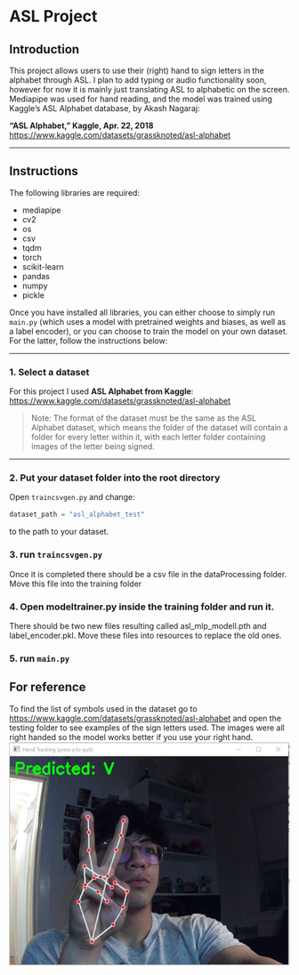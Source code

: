 # ASL Project

## Introduction

This project allows users to use their (right) hand to sign letters in the alphabet through ASL. I plan to add typing or audio functionality soon, however for now it is mainly just translating ASL to alphabetic on the screen. Mediapipe was used for hand reading, and the model was trained using Kaggle’s ASL Alphabet database, by Akash Nagaraj:  

**“ASL Alphabet,” Kaggle, Apr. 22, 2018**  
https://www.kaggle.com/datasets/grassknoted/asl-alphabet

---

## Instructions

The following libraries are required:

- mediapipe  
- cv2  
- os  
- csv  
- tqdm  
- torch  
- scikit-learn  
- pandas  
- numpy  
- pickle  

Once you have installed all libraries, you can either choose to simply run `main.py` (which uses a model with pretrained weights and biases, as well as a label encoder), or you can choose to train the model on your own dataset. For the latter, follow the instructions below:

---

### 1. Select a dataset

For this project I used **ASL Alphabet from Kaggle**:  
https://www.kaggle.com/datasets/grassknoted/asl-alphabet

> Note: The format of the dataset must be the same as the ASL Alphabet dataset, which means the folder of the dataset will contain a folder for every letter within it, with each letter folder containing images of the letter being signed.

---

### 2. Put your dataset folder into the root directory

Open `traincsvgen.py` and change:

```python
dataset_path = "asl_alphabet_test"
```
to the path to your dataset.

### 3. run `traincsvgen.py` 

Once it is completed there should be a csv file in the dataProcessing folder. Move this file into the training folder

### 4. Open modeltrainer.py inside the training folder and run it. 

There should be two new files resulting called asl_mlp_modell.pth and label_encoder.pkl. Move these files into resources to replace the old ones.

### 5. run `main.py`


## For reference
To find the list of symbols used in the dataset go to https://www.kaggle.com/datasets/grassknoted/asl-alphabet and open the testing folder to see examples of the sign letters used. The images were all right handed so the model works better if you use your right hand. 
![Demo image](resources/demo.png)
